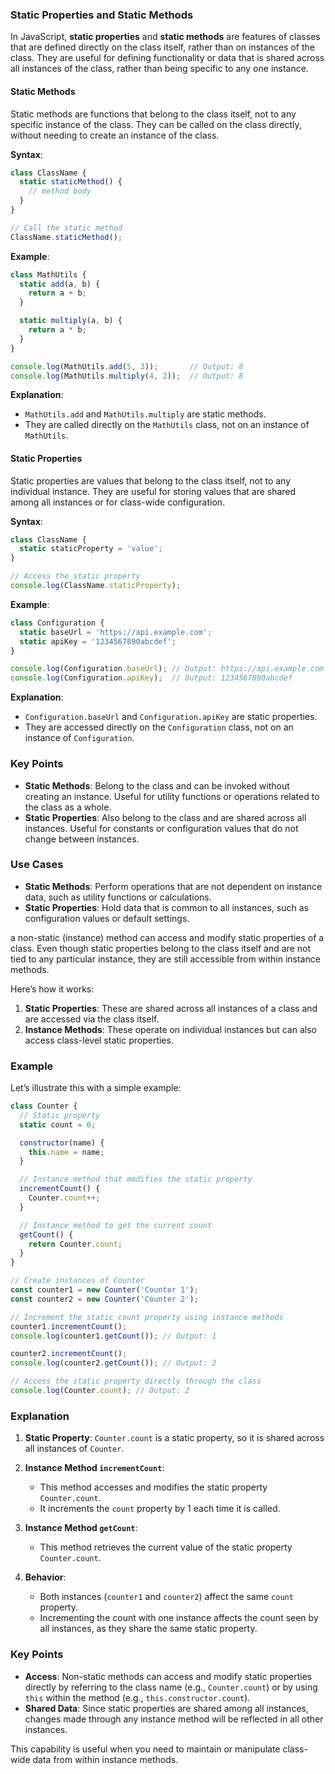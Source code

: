 ### Static Properties and Static Methods

In JavaScript, **static properties** and **static methods** are features of classes that are defined directly on the class itself, rather than on instances of the class. They are useful for defining functionality or data that is shared across all instances of the class, rather than being specific to any one instance.

#### **Static Methods**

Static methods are functions that belong to the class itself, not to any specific instance of the class. They can be called on the class directly, without needing to create an instance of the class.

**Syntax**:
```javascript
class ClassName {
  static staticMethod() {
    // method body
  }
}

// Call the static method
ClassName.staticMethod();
```

**Example**:
```javascript
class MathUtils {
  static add(a, b) {
    return a + b;
  }

  static multiply(a, b) {
    return a * b;
  }
}

console.log(MathUtils.add(5, 3));       // Output: 8
console.log(MathUtils.multiply(4, 2));  // Output: 8
```

**Explanation**:
- `MathUtils.add` and `MathUtils.multiply` are static methods.
- They are called directly on the `MathUtils` class, not on an instance of `MathUtils`.

#### **Static Properties**

Static properties are values that belong to the class itself, not to any individual instance. They are useful for storing values that are shared among all instances or for class-wide configuration.

**Syntax**:
```javascript
class ClassName {
  static staticProperty = 'value';
}

// Access the static property
console.log(ClassName.staticProperty);
```

**Example**:
```javascript
class Configuration {
  static baseUrl = 'https://api.example.com';
  static apiKey = '1234567890abcdef';
}

console.log(Configuration.baseUrl); // Output: https://api.example.com
console.log(Configuration.apiKey);  // Output: 1234567890abcdef
```

**Explanation**:
- `Configuration.baseUrl` and `Configuration.apiKey` are static properties.
- They are accessed directly on the `Configuration` class, not on an instance of `Configuration`.

### Key Points

- **Static Methods**: Belong to the class and can be invoked without creating an instance. Useful for utility functions or operations related to the class as a whole.
- **Static Properties**: Also belong to the class and are shared across all instances. Useful for constants or configuration values that do not change between instances.

### Use Cases

- **Static Methods**: Perform operations that are not dependent on instance data, such as utility functions or calculations.
- **Static Properties**: Hold data that is common to all instances, such as configuration values or default settings.

 a non-static (instance) method can access and modify static properties of a class. Even though static properties belong to the class itself and are not tied to any particular instance, they are still accessible from within instance methods.

Here’s how it works:

1. **Static Properties**: These are shared across all instances of a class and are accessed via the class itself.
2. **Instance Methods**: These operate on individual instances but can also access class-level static properties.

### Example

Let’s illustrate this with a simple example:

```javascript
class Counter {
  // Static property
  static count = 0;

  constructor(name) {
    this.name = name;
  }

  // Instance method that modifies the static property
  incrementCount() {
    Counter.count++;
  }

  // Instance method to get the current count
  getCount() {
    return Counter.count;
  }
}

// Create instances of Counter
const counter1 = new Counter('Counter 1');
const counter2 = new Counter('Counter 2');

// Increment the static count property using instance methods
counter1.incrementCount();
console.log(counter1.getCount()); // Output: 1

counter2.incrementCount();
console.log(counter2.getCount()); // Output: 2

// Access the static property directly through the class
console.log(Counter.count); // Output: 2
```

### Explanation

1. **Static Property**: `Counter.count` is a static property, so it is shared across all instances of `Counter`.

2. **Instance Method `incrementCount`**:
   - This method accesses and modifies the static property `Counter.count`.
   - It increments the `count` property by 1 each time it is called.

3. **Instance Method `getCount`**:
   - This method retrieves the current value of the static property `Counter.count`.

4. **Behavior**:
   - Both instances (`counter1` and `counter2`) affect the same `count` property.
   - Incrementing the count with one instance affects the count seen by all instances, as they share the same static property.

### Key Points

- **Access**: Non-static methods can access and modify static properties directly by referring to the class name (e.g., `Counter.count`) or by using `this` within the method (e.g., `this.constructor.count`).
- **Shared Data**: Since static properties are shared among all instances, changes made through any instance method will be reflected in all other instances.

This capability is useful when you need to maintain or manipulate class-wide data from within instance methods.